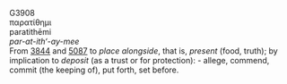 G3908  
παρατίθημι  
paratithēmi  
*par-at-ith‘-ay-mee*  
From [3844](g3844) and [5087](g5087) to *place* *alongside*, that is,
*present* (food, truth); by implication to *deposit* (as a trust or for
protection): - allege, commend, commit (the keeping of), put forth, set
before.  
